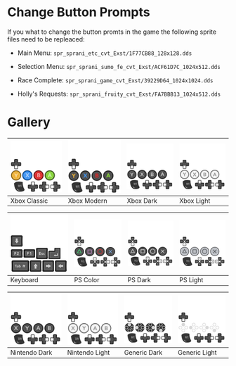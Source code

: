 # Change Button Prompts

If you what to change the button promts in the game the following sprite files need to be repleaced:

- Main Menu: `spr_sprani_etc_cvt_Exst/1F77CB88_128x128.dds`

- Selection Menu: `spr_sprani_sumo_fe_cvt_Exst/ACF61D7C_1024x512.dds`

- Race Complete: `spr_sprani_game_cvt_Exst/39229D64_1024x1024.dds`

- Holly's Requests: `spr_sprani_fruity_cvt_Exst/FA7BBB13_1024x512.dds`

# Gallery

|![Xbox Classic](/Remakes%20and%20Reskins/UI/Button%20Prompts/Gallery/xb-classic.png)|![Xbox Modern](/Remakes%20and%20Reskins/UI/Button%20Prompts/Gallery/xb-modern.png)|![Xbox Dark](/Remakes%20and%20Reskins/UI/Button%20Prompts/Gallery/xb-dark.png)|![Xbox Light](/Remakes%20and%20Reskins/UI/Button%20Prompts/Gallery/xb-light.png)|
|---|---|---|---|
|Xbox Classic|Xbox Modern|Xbox Dark|Xbox Light|

|![Keyboard](/Remakes%20and%20Reskins/UI/Button%20Prompts/Gallery/keys.png)|![PS Color](/Remakes%20and%20Reskins/UI/Button%20Prompts/Gallery/ps-color.png)|![PS Dark](/Remakes%20and%20Reskins/UI/Button%20Prompts/Gallery/ps-dark.png)|![PS Light](/Remakes%20and%20Reskins/UI/Button%20Prompts/Gallery/ps-light.png)|
|---|---|---|---|
|Keyboard|PS Color|PS Dark|PS Light|

|![Nintendo Dark](/Remakes%20and%20Reskins/UI/Button%20Prompts/Gallery/nintendo-dark.png)|![Nintendo Light](/Remakes%20and%20Reskins/UI/Button%20Prompts/Gallery/nintendo-light.png)|![Generic Dark](/Remakes%20and%20Reskins/UI/Button%20Prompts/Gallery/generic-dark.png)|![Generic Light](/Remakes%20and%20Reskins/UI/Button%20Prompts/Gallery/generic-light.png)|
|---|---|---|---|
|Nintendo Dark|Nintendo Light|Generic Dark|Generic Light|


